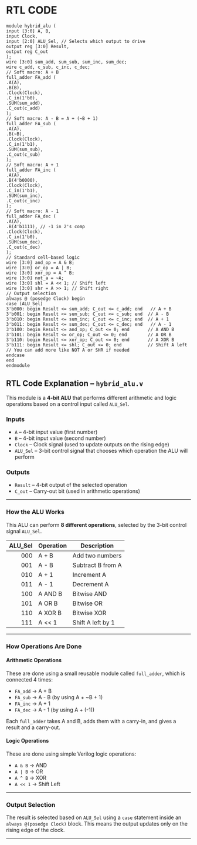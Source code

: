 # RTL CODE
```
module hybrid_alu ( 
input [3:0] A, B, 
input Clock, 
input [2:0] ALU_Sel, // Selects which output to drive 
output reg [3:0] Result, 
output reg C_out 
); 
wire [3:0] sum_add, sum_sub, sum_inc, sum_dec; 
wire c_add, c_sub, c_inc, c_dec; 
// Soft macro: A + B 
full_adder FA_add ( 
.A(A), 
.B(B), 
.Clock(Clock), 
.C_in(1'b0), 
.SUM(sum_add), 
.C_out(c_add) 
); 
// Soft macro: A - B = A + (~B + 1) 
full_adder FA_sub ( 
.A(A), 
.B(~B), 
.Clock(Clock), 
.C_in(1'b1), 
.SUM(sum_sub), 
.C_out(c_sub) 
); 
// Soft macro: A + 1 
full_adder FA_inc ( 
.A(A), 
.B(4'b0000), 
.Clock(Clock), 
.C_in(1'b1), 
.SUM(sum_inc), 
.C_out(c_inc) 
); 
// Soft macro: A - 1 
full_adder FA_dec ( 
.A(A), 
.B(4'b1111), // -1 in 2's comp 
.Clock(Clock), 
.C_in(1'b0), 
.SUM(sum_dec), 
.C_out(c_dec) 
); 
// Standard cell–based logic 
wire [3:0] and_op = A & B; 
wire [3:0] or_op = A | B; 
wire [3:0] xor_op = A ^ B; 
wire [3:0] not_a = ~A; 
wire [3:0] shl = A << 1; // Shift left 
wire [3:0] shr = A >> 1; // Shift right 
// Output selection 
always @ (posedge Clock) begin 
case (ALU_Sel) 
3'b000: begin Result <= sum_add; C_out <= c_add; end   // A + B 
3'b001: begin Result <= sum_sub; C_out <= c_sub; end  // A - B 
3'b010: begin Result <= sum_inc; C_out <= c_inc; end  // A + 1 
3'b011: begin Result <= sum_dec; C_out <= c_dec; end   // A - 1 
3'b100: begin Result <= and_op; C_out <= 0; end       // A AND B 
3'b101: begin Result <= or_op; C_out <= 0; end        // A OR B 
3'b110: begin Result <= xor_op; C_out <= 0; end       // A XOR B 
3'b111: begin Result <= shl; C_out <= 0; end          // Shift A left
// You can add more like NOT A or SHR if needed 
endcase 
end 
endmodule
```

##  RTL Code Explanation – `hybrid_alu.v`

This module is a **4-bit ALU** that performs different arithmetic and logic operations based on a control input called `ALU_Sel`.

###  Inputs

- `A` – 4-bit input value (first number)
- `B` – 4-bit input value (second number)
- `Clock` – Clock signal (used to update outputs on the rising edge)
- `ALU_Sel` – 3-bit control signal that chooses which operation the ALU will perform

###  Outputs

- `Result` – 4-bit output of the selected operation
- `C_out` – Carry-out bit (used in arithmetic operations)

---

###  How the ALU Works

This ALU can perform **8 different operations**, selected by the 3-bit control signal `ALU_Sel`.

| ALU_Sel | Operation | Description       |
|--------:|-----------|-------------------|
| 000     | A + B     | Add two numbers   |
| 001     | A - B     | Subtract B from A |
| 010     | A + 1     | Increment A       |
| 011     | A - 1     | Decrement A       |
| 100     | A AND B   | Bitwise AND       |
| 101     | A OR B    | Bitwise OR        |
| 110     | A XOR B   | Bitwise XOR       |
| 111     | A << 1    | Shift A left by 1 |

---

###  How Operations Are Done

####  Arithmetic Operations
These are done using a small reusable module called `full_adder`, which is connected 4 times:

- `FA_add` → A + B  
- `FA_sub` → A - B (by using A + ~B + 1)  
- `FA_inc` → A + 1  
- `FA_dec` → A - 1 (by using A + (-1))

Each `full_adder` takes A and B, adds them with a carry-in, and gives a result and a carry-out.

####  Logic Operations
These are done using simple Verilog logic operations:

- `A & B` → AND  
- `A | B` → OR  
- `A ^ B` → XOR  
- `A << 1` → Shift Left  


---

###  Output Selection

The result is selected based on `ALU_Sel` using a `case` statement inside an `always @(posedge Clock)` block. This means the output updates only on the rising edge of the clock.

---

